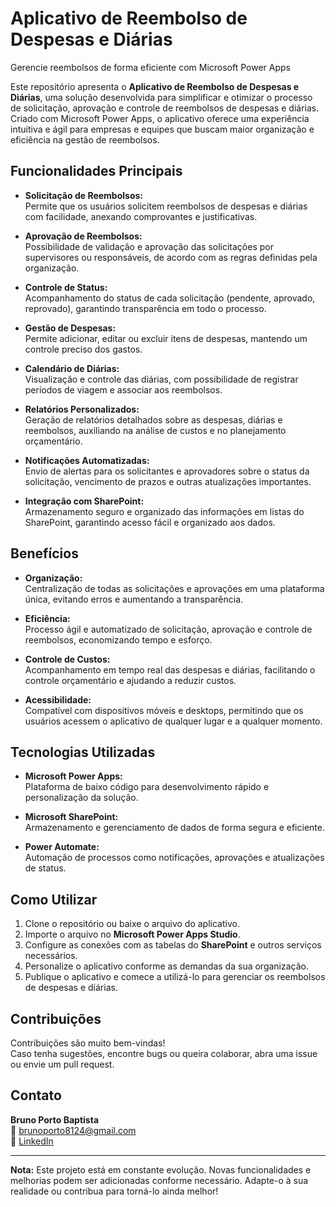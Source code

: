 # Aplicativo de Reembolso de Despesas e Diárias  
Gerencie reembolsos de forma eficiente com Microsoft Power Apps  

Este repositório apresenta o **Aplicativo de Reembolso de Despesas e Diárias**, uma solução desenvolvida para simplificar e otimizar o processo de solicitação, aprovação e controle de reembolsos de despesas e diárias. Criado com Microsoft Power Apps, o aplicativo oferece uma experiência intuitiva e ágil para empresas e equipes que buscam maior organização e eficiência na gestão de reembolsos.

## Funcionalidades Principais

- **Solicitação de Reembolsos:**  
  Permite que os usuários solicitem reembolsos de despesas e diárias com facilidade, anexando comprovantes e justificativas.

- **Aprovação de Reembolsos:**  
  Possibilidade de validação e aprovação das solicitações por supervisores ou responsáveis, de acordo com as regras definidas pela organização.

- **Controle de Status:**  
  Acompanhamento do status de cada solicitação (pendente, aprovado, reprovado), garantindo transparência em todo o processo.

- **Gestão de Despesas:**  
  Permite adicionar, editar ou excluir itens de despesas, mantendo um controle preciso dos gastos.

- **Calendário de Diárias:**  
  Visualização e controle das diárias, com possibilidade de registrar períodos de viagem e associar aos reembolsos.

- **Relatórios Personalizados:**  
  Geração de relatórios detalhados sobre as despesas, diárias e reembolsos, auxiliando na análise de custos e no planejamento orçamentário.

- **Notificações Automatizadas:**  
  Envio de alertas para os solicitantes e aprovadores sobre o status da solicitação, vencimento de prazos e outras atualizações importantes.

- **Integração com SharePoint:**  
  Armazenamento seguro e organizado das informações em listas do SharePoint, garantindo acesso fácil e organizado aos dados.

## Benefícios

- **Organização:**  
  Centralização de todas as solicitações e aprovações em uma plataforma única, evitando erros e aumentando a transparência.

- **Eficiência:**  
  Processo ágil e automatizado de solicitação, aprovação e controle de reembolsos, economizando tempo e esforço.

- **Controle de Custos:**  
  Acompanhamento em tempo real das despesas e diárias, facilitando o controle orçamentário e ajudando a reduzir custos.

- **Acessibilidade:**  
  Compatível com dispositivos móveis e desktops, permitindo que os usuários acessem o aplicativo de qualquer lugar e a qualquer momento.

## Tecnologias Utilizadas

- **Microsoft Power Apps:**  
  Plataforma de baixo código para desenvolvimento rápido e personalização da solução.

- **Microsoft SharePoint:**  
  Armazenamento e gerenciamento de dados de forma segura e eficiente.

- **Power Automate:**  
  Automação de processos como notificações, aprovações e atualizações de status.

## Como Utilizar

1. Clone o repositório ou baixe o arquivo do aplicativo.
2. Importe o arquivo no **Microsoft Power Apps Studio**.
3. Configure as conexões com as tabelas do **SharePoint** e outros serviços necessários.
4. Personalize o aplicativo conforme as demandas da sua organização.
5. Publique o aplicativo e comece a utilizá-lo para gerenciar os reembolsos de despesas e diárias.

## Contribuições

Contribuições são muito bem-vindas!  
Caso tenha sugestões, encontre bugs ou queira colaborar, abra uma issue ou envie um pull request.

## Contato

**Bruno Porto Baptista**  
📧 brunoporto8124@gmail.com  
🔗 [LinkedIn](https://www.linkedin.com/in/brunodev1/)

---

**Nota:** Este projeto está em constante evolução. Novas funcionalidades e melhorias podem ser adicionadas conforme necessário. Adapte-o à sua realidade ou contribua para torná-lo ainda melhor!
